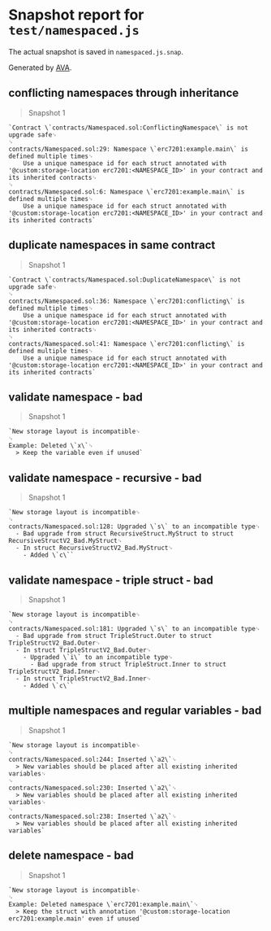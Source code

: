 # Snapshot report for `test/namespaced.js`

The actual snapshot is saved in `namespaced.js.snap`.

Generated by [AVA](https://avajs.dev).

## conflicting namespaces through inheritance

> Snapshot 1

    `Contract \`contracts/Namespaced.sol:ConflictingNamespace\` is not upgrade safe␊
    ␊
    contracts/Namespaced.sol:29: Namespace \`erc7201:example.main\` is defined multiple times␊
        Use a unique namespace id for each struct annotated with '@custom:storage-location erc7201:<NAMESPACE_ID>' in your contract and its inherited contracts␊
    ␊
    contracts/Namespaced.sol:6: Namespace \`erc7201:example.main\` is defined multiple times␊
        Use a unique namespace id for each struct annotated with '@custom:storage-location erc7201:<NAMESPACE_ID>' in your contract and its inherited contracts`

## duplicate namespaces in same contract

> Snapshot 1

    `Contract \`contracts/Namespaced.sol:DuplicateNamespace\` is not upgrade safe␊
    ␊
    contracts/Namespaced.sol:36: Namespace \`erc7201:conflicting\` is defined multiple times␊
        Use a unique namespace id for each struct annotated with '@custom:storage-location erc7201:<NAMESPACE_ID>' in your contract and its inherited contracts␊
    ␊
    contracts/Namespaced.sol:41: Namespace \`erc7201:conflicting\` is defined multiple times␊
        Use a unique namespace id for each struct annotated with '@custom:storage-location erc7201:<NAMESPACE_ID>' in your contract and its inherited contracts`

## validate namespace - bad

> Snapshot 1

    `New storage layout is incompatible␊
    ␊
    Example: Deleted \`x\`␊
      > Keep the variable even if unused`

## validate namespace - recursive - bad

> Snapshot 1

    `New storage layout is incompatible␊
    ␊
    contracts/Namespaced.sol:128: Upgraded \`s\` to an incompatible type␊
      - Bad upgrade from struct RecursiveStruct.MyStruct to struct RecursiveStructV2_Bad.MyStruct␊
      - In struct RecursiveStructV2_Bad.MyStruct␊
        - Added \`c\``

## validate namespace - triple struct - bad

> Snapshot 1

    `New storage layout is incompatible␊
    ␊
    contracts/Namespaced.sol:181: Upgraded \`s\` to an incompatible type␊
      - Bad upgrade from struct TripleStruct.Outer to struct TripleStructV2_Bad.Outer␊
      - In struct TripleStructV2_Bad.Outer␊
        - Upgraded \`i\` to an incompatible type␊
          - Bad upgrade from struct TripleStruct.Inner to struct TripleStructV2_Bad.Inner␊
      - In struct TripleStructV2_Bad.Inner␊
        - Added \`c\``

## multiple namespaces and regular variables - bad

> Snapshot 1

    `New storage layout is incompatible␊
    ␊
    contracts/Namespaced.sol:244: Inserted \`a2\`␊
      > New variables should be placed after all existing inherited variables␊
    ␊
    contracts/Namespaced.sol:230: Inserted \`a2\`␊
      > New variables should be placed after all existing inherited variables␊
    ␊
    contracts/Namespaced.sol:238: Inserted \`a2\`␊
      > New variables should be placed after all existing inherited variables`

## delete namespace - bad

> Snapshot 1

    `New storage layout is incompatible␊
    ␊
    Example: Deleted namespace \`erc7201:example.main\`␊
      > Keep the struct with annotation '@custom:storage-location erc7201:example.main' even if unused`
